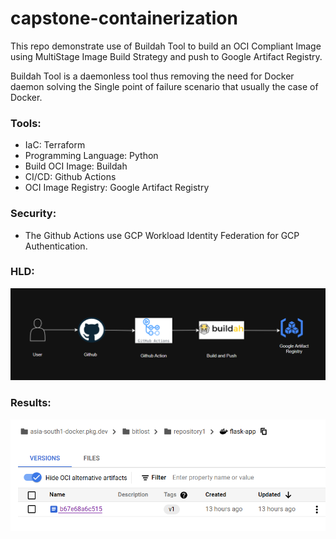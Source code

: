 # capstone-containerization

This repo demonstrate use of Buildah Tool to build an OCI Compliant Image using MultiStage Image Build Strategy  and push to Google Artifact Registry.

Buildah Tool is a daemonless tool thus removing the need for Docker daemon solving the Single point of failure scenario that usually the case of Docker.

### Tools:

- IaC: Terraform
- Programming Language: Python 
- Build OCI Image: Buildah
- CI/CD: Github Actions
- OCI Image Registry: Google Artifact Registry

### Security:

- The Github Actions use GCP Workload Identity Federation for GCP Authentication.


### HLD:

![Buildah_HLD](images/Buildah_HLD.png)


### Results:
![GAR](images/GAR.png)

